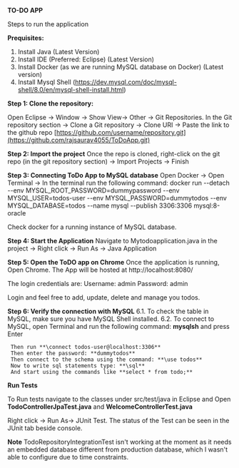 **TO-DO APP**

Steps to run the application

**Prequisites:**

1. Install Java (Latest Version)
2. Install IDE (Preferred: Eclipse) (Latest Version)
3. Install Docker (as we are running MySQL database on Docker) (Latest version)
4. Install Mysql Shell (https://dev.mysql.com/doc/mysql-shell/8.0/en/mysql-shell-install.html)

**Step 1: Clone the repository:**

Open Eclipse -> Window -> Show View-> Other -> Git Repositories.
In the Git repository section -> Clone a Git repository -> Clone URI -> Paste the link to the github repo [https://github.com/username/repository.git](https://github.com/rajsaurav4055/ToDoApp.git)

**Step 2: Import the project**
Once the repo is cloned, right-click on the git repo (in the git repository section) -> Import Projects -> Finish

**Step 3: Connecting ToDo App to MySQL database**
Open Docker -> Open Terminal -> In the terminal run the following command:
docker run --detach --env MYSQL_ROOT_PASSWORD=dummypassword --env MYSQL_USER=todos-user --env MYSQL_PASSWORD=dummytodos --env MYSQL_DATABASE=todos --name mysql --publish 3306:3306 mysql:8-oracle

Check docker for a running instance of MySQL database.

**Step 4: Start the Application**
Navigate to Mytodoapplication.java in the project -> Right click -> Run As -> Java Application

**Step 5: Open the ToDO app on Chrome**
Once the application is running, Open Chrome.
The App will be hosted at http://localhost:8080/

The login credentials are:
Username: admin
Password: admin

Login and feel free to add, update, delete and manage you todos.

**Step 6: Verify the connection with MySQL**
6.1. To check the table in MySQL, make sure you have MySQL Shell installed.
6.2. To connect to MySQL, open Terminal and run the following command:
        **mysqlsh** and press Enter 

     Then run **\connect todos-user@localhost:3306**
     Then enter the password: **dummytodos**
     Then connect to the schema using the command: **\use todos**
     Now to write sql statements type: **\sql**
     And start using the commands like **select * from todo;**

**Run Tests**

To Run tests navigate to the classes under src/test/java in Eclipse and Open 
**TodoControllerJpaTest.java** and **WelcomeControllerTest.java**

Right click -> Run As-> JUnit Test.
The status of the Test can be seen in the JUnit tab beside console.

**Note** TodoRepositoryIntegrationTest isn't working at the moment as it needs an embedded database different from production database, which I wasn't able to configure due to time constraints.

